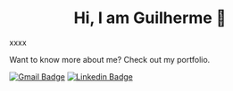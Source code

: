 <h1 align="center">Hi, I am Guilherme  👋</h1>

xxxx

Want to know more about me? Check out my portfolio.

[![Gmail Badge](https://img.shields.io/badge/Gmail-D14836?style=for-the-badge&logo=gmail&logoColor=white)](#guilhermegianluppi@gmail.com)  [![Linkedin Badge](https://img.shields.io/badge/LinkedIn-0077B5?style=for-the-badge&logo=linkedin&logoColor=white)](https://www.linkedin.com/in/guilherme-gianluppi-moura-264b43207/)



